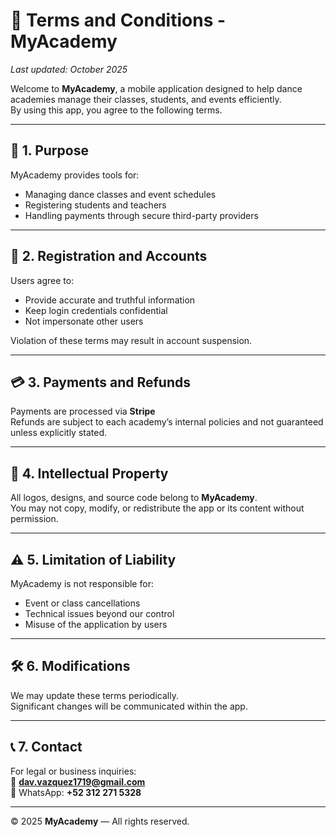 # 📜 Terms and Conditions - MyAcademy

_Last updated: October 2025_

Welcome to **MyAcademy**, a mobile application designed to help dance academies manage their classes, students, and events efficiently.  
By using this app, you agree to the following terms.

---

## 🎯 1. Purpose
MyAcademy provides tools for:
- Managing dance classes and event schedules  
- Registering students and teachers  
- Handling payments through secure third-party providers

---

## 👤 2. Registration and Accounts
Users agree to:
- Provide accurate and truthful information  
- Keep login credentials confidential  
- Not impersonate other users

Violation of these terms may result in account suspension.

---

## 💳 3. Payments and Refunds
Payments are processed via **Stripe**  
Refunds are subject to each academy’s internal policies and not guaranteed unless explicitly stated.

---

## 🧠 4. Intellectual Property
All logos, designs, and source code belong to **MyAcademy**.  
You may not copy, modify, or redistribute the app or its content without permission.

---

## ⚠️ 5. Limitation of Liability
MyAcademy is not responsible for:
- Event or class cancellations  
- Technical issues beyond our control  
- Misuse of the application by users

---

## 🛠️ 6. Modifications
We may update these terms periodically.  
Significant changes will be communicated within the app.

---

## 📞 7. Contact
For legal or business inquiries:  
📧 **dav.vazquez1719@gmail.com**  
💬 WhatsApp: **+52 312 271 5328**

---

© 2025 **MyAcademy** — All rights reserved.
